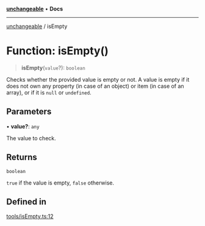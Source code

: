 [**unchangeable**](../README.md) • **Docs**

***

[unchangeable](../README.md) / isEmpty

# Function: isEmpty()

> **isEmpty**(`value`?): `boolean`

Checks whether the provided value is empty or not.
A value is empty if it does not own any property (in case of an object) or item (in case of an array), or if it is `null` or `undefined`.

## Parameters

• **value?**: `any`

The value to check.

## Returns

`boolean`

`true` if the value is empty, `false` otherwise.

## Defined in

[tools/isEmpty.ts:12](https://github.com/nevoland/unchangeable/blob/7e2e0733662cd884e038e5bf65b215f911ac6852/lib/tools/isEmpty.ts#L12)
